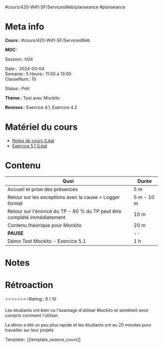 #cours/420-W41-SF/ServicesWeb/planseance #planseance
# Meta info

**Cours**:: #cours/420-W41-SF/ServicesWeb 

**MOC:** 

Session:: H24

Date::  2024-03-04  
Semaine:: 5
Heure:: 11:00 à 13:00  
ClasseNum:: 10

Status::  <span class="chip ready">Prêt</span> 

**Thème**:: Test avec Mockito

**Remises**::  Exercice 4.1, Exercice 4.2

# Matériel du cours
* [Notes de cours (Léa)](https://csfoy-lea.omnivox.ca/cvir/ddlp/VisualiseDocument.aspx?C=SFO&E=P&L=FRA&Ref=20240301145336&SID=52f4d918-1075-4a18-a00e-7b6a2557c903&Info=N1JNcHBsdExvN3FNeDZ1bWIzNjZNU1FmakpHcGoxNTFzU09lMDVzeXBjUDEwNE5CZGRDSENITmVmTndCbzBBTm80NndPbWNCL0tjdytOSE45QTgvRDlvMUJVejE3b1BIT3k4MkUzemh6TTljdXVOTmR2aEtvS3EzWWNqZGYybDlGbzNsK3pVNDhucitaTE9KU0JSbHBRPT0_&IDDocCoursDocument=fd3f9129-f845-4769-ad29-b36e698bc853)
* [Exercice 5.1 (Léa)](https://csfoy-lea.omnivox.ca/cvir/rtrv/ReadDocumentTravail.aspx/Exercice_5.1_-_Tests_avec_Mockito.pdf?idtravail=4552a2c0-491a-4b97-8328-195787465ab7&iddocumenttravail=72dbc09c-7d09-48af-9da0-03980861cc61&C=SFO&E=P&L=FRA&Ref=20240301145518&SID=52f4d918-1075-4a18-a00e-7b6a2557c903&Info=dElTVTVlejVod3BwZUtKSXk2NEk3d0lRaUZJcEpFZnhCd29qU2t1S2llQ08vRjliY1FZQXdZREZaSktPeC93YWYxVUVMM2hsWXA0c2lrUmpyQW8vQnR0RnRGNDc1c0dQSG16OGpxNmRDdU9xVmdQbnJaYURrOEtCM0ZwdExzb0NjeVloN1YzNkFETHJHTUplVjB4dFZnPT0_)
# Contenu

| Quoi                                                                    | Durée      |
| ----------------------------------------------------------------------- | ---------- |
| Accueil et prise des présences                                          | 5 m        |
| Retour sur les exceptions avec la cause + Logger format                 | 5 m - 10 m |
| Retour sur l'énoncé du TP - 80 % du TP peut être complété immédiatement | 10 m       |
| Contenu théorique pour Mockito                                          | 20 m       |
| **PAUSE**                                                               | --         |
| Démo Test Mockito - Exercice 5.1                                        | 1 h        |
# Notes

# Rétroaction
⭐⭐⭐⭐⭐⭐⭐⭐Rating:: 8 / 10

Les étudiants ont bien vu l'avantage d'utiliser Mockito et semblent avoir compris comment l'utiliser.

La démo a été un peu plus rapide et les étudiants ont eu 20 minutes pour travailler sur leur projets

Template:: [[template_seance_cours]]